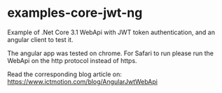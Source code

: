 # examples-core-jwt-ng
Example of .Net Core 3.1 WebApi with JWT token authentication, and an angular client to test it.

The angular app was tested on chrome. For Safari to run please run the WebApi on the http protocol instead of https.

Read the corresponding blog article on:
https://www.ictmotion.com/blog/AngularJwtWebApi
